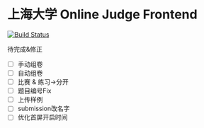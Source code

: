 # 上海大学 Online Judge Frontend
[![Build Status](https://travis-ci.org/shuoj/shu-online-judge-fe.svg?branch=master)](https://travis-ci.org/shuoj/shu-online-judge-fe)

待完成&修正

- [ ] 手动组卷
- [ ] 自动组卷
- [ ] 比赛 & 练习->分开
- [ ] 题目编号Fix
- [ ] 上传样例
- [ ] submission改名字
- [ ] 优化首屏开启时间
